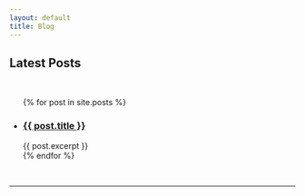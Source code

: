 ```yaml
---
layout: default
title: Blog
---
```

<h2 class="shadow text-center">Latest Posts</h2>
<br />
<div class="main">
<div class="modal modal-content">
<ul class="nope">
  {% for post in site.posts %}
    <li>
      <h3 class="small"><a href="{{ post.url }}">{{ post.title }}</a></h3>
      {{ post.excerpt }}
    </li>
  {% endfor %}
</ul>
<br />
<hr class="position-relative py-2 px-4 start-50 translate-middle" />
<br />
</div>
</div>
<br />
